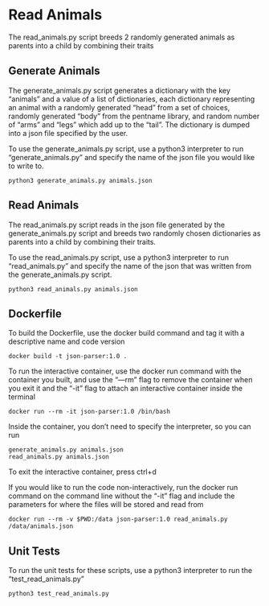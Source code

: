 # Read Animals

The read_animals.py script breeds 2 randomly generated animals as parents into a child by combining their traits

## Generate Animals
The generate_animals.py script generates a dictionary with the key “animals” and a value of a list of dictionaries, each dictionary representing an animal with a randomly generated “head” from a set of choices, randomly generated “body” from the pentname library, and random number of “arms” and “legs” which add up to the “tail”. The dictionary is dumped into a json file specified by the user. 

To use the generate_animals.py script, use a python3 interpreter to run “generate_animals.py” and specify the name of the json file you would like to write to.
```
python3 generate_animals.py animals.json
```

## Read Animals
The read_animals.py script reads in the json file generated by the generate_animals.py script and breeds two randomly chosen dictionaries as parents into a child by combining their traits. 

To use the read_animals.py script, use a python3 interpreter to run “read_animals.py” and specify the name of the json that was written from the generate_animals.py script.
```
python3 read_animals.py animals.json
```


## Dockerfile
To build the Dockerfile, use the docker build command and tag it with a descriptive name and code version
```
docker build -t json-parser:1.0 .
```

To run the interactive container, use the docker run command with the container you built, and use the “—rm” flag to remove the container when you exit it and the “-it” flag to attach an interactive container inside the terminal
```
docker run --rm -it json-parser:1.0 /bin/bash
```

Inside the container, you don’t need to specify the interpreter, so you can run 
```
generate_animals.py animals.json
read_animals.py animals.json
```

To exit the interactive container, press ctrl+d

If you would like to run the code non-interactively, run the docker run command on the command line without the “-it” flag and include the parameters for where the files will be stored and read from 
```
docker run --rm -v $PWD:/data json-parser:1.0 read_animals.py /data/animals.json
```

## Unit Tests
To run the unit tests for these scripts, use a python3 interpreter to run the “test_read_animals.py”
```
python3 test_read_animals.py
```
